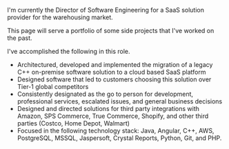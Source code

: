 I'm currently the Director of Software Engineering for a SaaS solution provider for the warehousing market.  

This page will serve a portfolio of some side projects that I've worked on the past.

I've accomplished the following in this role.
<ul>
<li>Architectured, developed and implemented the migration of a legacy C++ on-premise software solution to a cloud based SaaS platform</li>
<li>Designed software that led to customers choosing this solution over Tier-1 global competitors</li>
<li>Consistently designated as the go to person for development, professional services, escalated issues, and general business decisions</li>
<li>Designed and directed solutions for third party integrations with Amazon, SPS Commerce, True Commerce, Shopify, and other third parties (Costco, Home Depot, Walmart)</li>
<li>Focused in the following technology stack: Java, Angular, C++, AWS, PostgreSQL, MSSQL, Jaspersoft, Crystal Reports, Python, Git, and PHP.</li>
</ul>
